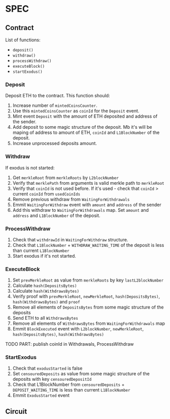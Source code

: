 # SPEC

## Contract

List of functions:

- `deposit()`
- `withdraw()`
- `processWithdraw()`
- `executeBlock()`
- `startExodus()`

### Deposit

Deposit ETH to the contract. This function should:
1. Increase number of `mintedCoinsCounter`. 
2. Use this `mintedCoinsCounter` as `coinId` for the `Deposit` event.
3. Mint event `Deposit` with the amount of ETH deposited and address of the sender.
4. Add deposit to some magic structure of the deposit. Mb it's will be maping of address to amount of ETH, `coinId` and `L1BlockNumber` of the deposit.
5. Increase unprocessed deposits amount.

### Withdraw

If exodus is not started:
1. Get `merkleRoot` from `merkleRoots` by `L2blockNumber` 
2. Verify that `merklePath` from arguments is valid merkle path to `merkleRoot`
3. Verify that `coinId` is not used before. If it's used - check that `coinId` > current `coinId` from `usedCoinIds`
5. Remove previous withdraw from `WaitingForWithdrawals`
6. Emmit `WaitingForWithdraw` event with `amount` and `address` of the sender
7. Add this withdraw to `WaitingForWithdrawals` map. Set `amount` and `address` and `L1BlockNumber` of the deposit.

### ProcessWithdraw

1. Check that `withdrawId` in `WaitingForWithdraw` structure.
2. Check that `L1BlockNumber` + `WITHDRAW_WAITING_TIME` of the deposit is less than current `L1BlockNumber`
3. Start exodus if it's not started.

### ExecuteBlock

1. Set `prevMerkleRoot` as value from `merkleRoots` by key `lastL2blockNumber`
2. Calculate `hash(DepositsBytes)`
3. Calculate `hash(WithdrawsBytes)`
4. Verify proof with `prevMerkleRoot`, `newMerkleRoot`, `hash(DepositsBytes)`, `hash(WithdrawsBytes)` and `proof`
5. Remove all elements of `DepositsBytes` from some magic structure of the deposits
6. Send ETH to all `WithdrawsBytes`
7. Remove all elements of `WithdrawsBytes` from `WaitingForWithdrawals` map
8. Emmit `BlockExecuted` event with `L2blockNumber`, `newMerkleRoot`, `hash(DepositsBytes)`, `hash(WithdrawsBytes)`

TODO PART: publish coinId in Withdrawals, ProcessWithdraw

### StartExodus

1. Check that `exodusStarted` is false
2. Set `censouredDeposits` as value from some magic structure of the deposits with key `censouredDepositId`
3. Check that L1BlockNumber from `censouredDeposits` + `DEPOSIT_WAITING_TIME` is less than current `L1BlockNumber`
4. Emmit `ExodusStarted` event

## Circuit
